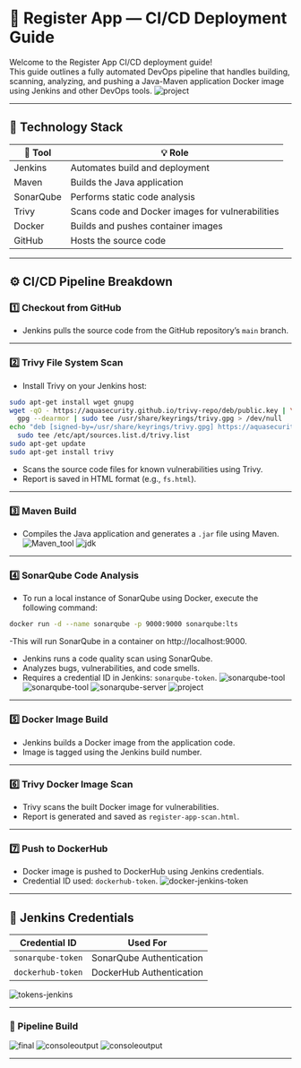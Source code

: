 # 🚀 Register App — CI/CD Deployment Guide

Welcome to the Register App CI/CD deployment guide!  
This guide outlines a fully automated DevOps pipeline that handles building, scanning, analyzing, and pushing a Java-Maven application Docker image using Jenkins and other DevOps tools.
![project](imgs/deploy.drawio.png)

---

## 🧱 Technology Stack

| 🔧 Tool     | 💡 Role                                     |
|------------|----------------------------------------------|
| Jenkins    | Automates build and deployment               |
| Maven      | Builds the Java application                  |
| SonarQube  | Performs static code analysis                |
| Trivy      | Scans code and Docker images for vulnerabilities |
| Docker     | Builds and pushes container images           |
| GitHub     | Hosts the source code                        |

---

## ⚙️ CI/CD Pipeline Breakdown

### 1️⃣ Checkout from GitHub
- Jenkins pulls the source code from the GitHub repository’s `main` branch.

---

### 2️⃣ Trivy File System Scan
- Install Trivy on your Jenkins host:
```bash
sudo apt-get install wget gnupg
wget -qO - https://aquasecurity.github.io/trivy-repo/deb/public.key | \
  gpg --dearmor | sudo tee /usr/share/keyrings/trivy.gpg > /dev/null
echo "deb [signed-by=/usr/share/keyrings/trivy.gpg] https://aquasecurity.github.io/trivy-repo/deb generic main" | \
  sudo tee /etc/apt/sources.list.d/trivy.list
sudo apt-get update
sudo apt-get install trivy
```
- Scans the source code files for known vulnerabilities using Trivy.
- Report is saved in HTML format (e.g., `fs.html`).

---

### 3️⃣ Maven Build
- Compiles the Java application and generates a `.jar` file using Maven.
  ![Maven_tool](imgs/Maven_tool.PNG)
  ![jdk](imgs/jdk8-tool.PNG)

---

### 4️⃣ SonarQube Code Analysis
- To run a local instance of SonarQube using Docker, execute the following command:
```bash
docker run -d --name sonarqube -p 9000:9000 sonarqube:lts
```
 -This will run SonarQube in a container on http://localhost:9000.
- Jenkins runs a code quality scan using SonarQube.
- Analyzes bugs, vulnerabilities, and code smells.
- Requires a credential ID in Jenkins: `sonarqube-token`.
![sonarqube-tool](imgs/jenkins-img.PNG)
![sonarqube-tool](imgs/sonarqube-scanner-tool.PNG)
![sonarqube-server](imgs/sonarqube-server-tool.PNG)
![project](imgs/sonar-jenkinstoken-img.PNG)

---

### 5️⃣ Docker Image Build
- Jenkins builds a Docker image from the application code.
- Image is tagged using the Jenkins build number.

---

### 6️⃣ Trivy Docker Image Scan
- Trivy scans the built Docker image for vulnerabilities.
- Report is generated and saved as `register-app-scan.html`.

---

### 7️⃣ Push to DockerHub
- Docker image is pushed to DockerHub using Jenkins credentials.
- Credential ID used: `dockerhub-token`.
![docker-jenkins-token](imgs/docker-jenkins-token.PNG)

---

## 🔐 Jenkins Credentials

| Credential ID       | Used For               |
|---------------------|------------------------|
| `sonarqube-token`   | SonarQube Authentication |
| `dockerhub-token`   | DockerHub Authentication |

![tokens-jenkins](imgs/tokens-jenkins.PNG)



---

### 🔧 Pipeline Build 
![final](imgs/final.PNG)
![consoleoutput](imgs/jenkins-consoleoutput.PNG)
![consoleoutput](imgs/success.PNG)





---


